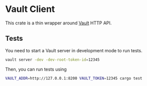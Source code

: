 # Vault Client

This crate is a thin wrapper around [Vault](https://www.vaultproject.io/) HTTP API.

## Tests

You need to start a Vault server in development mode to run tests.

```bash
vault server -dev -dev-root-token-id=12345
```

Then, you can run tests using

```bash
VAULT_ADDR=http://127.0.0.1:8200 VAULT_TOKEN=12345 cargo test
```
